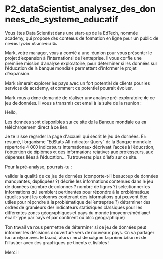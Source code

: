 # P2_dataScientist_analysez_des_donnees_de_systeme_educatif

Vous êtes Data Scientist dans une start-up de la EdTech, nommée academy, qui propose des contenus de formation en ligne pour un public de niveau lycée et université. 

Mark, votre manager, vous a convié à une réunion pour vous présenter le projet d’expansion à l’international de l’entreprise. Il vous confie une première mission d’analyse exploratoire, pour déterminer si les données sur l’éducation de la banque mondiale permettent d’informer le projet d’expansion.

 

Mark aimerait explorer les pays avec un fort potentiel de clients pour les services de academy, et comment ce potentiel pourrait évoluer. 

 

Mark vous a donc demandé de réaliser une analyse pré-exploratoire de ce jeu de données. Il vous a transmis cet email à la suite de la réunion :

 

Hello,

 

Les données sont disponibles sur ce site de la Banque mondiale ou en téléchargement direct à ce lien.

 

Je te laisse regarder la page d'accueil qui décrit le jeu de données. En résumé, l’organisme “EdStats All Indicator Query” de la Banque mondiale répertorie 4 000 indicateurs internationaux décrivant l’accès à l’éducation, l’obtention de diplômes et des informations relatives aux professeurs, aux dépenses liées à l’éducation... Tu trouveras plus d'info sur ce site.

 

Pour la pré-analyse, pourrais-tu :

valider la qualité de ce jeu de données (comporte-t-il beaucoup de données manquantes, dupliquées ?)
décrire les informations contenues dans le jeu de données (nombre de colonnes ? nombre de lignes ?)
sélectionner les informations qui semblent pertinentes pour répondre à la problématique (quelles sont les colonnes contenant des informations qui peuvent être utiles pour répondre à la problématique de l’entreprise ?)
déterminer des ordres de grandeurs des indicateurs statistiques classiques pour les différentes zones géographiques et pays du monde (moyenne/médiane/écart-type par pays et par continent ou bloc géographique)
 

Ton travail va nous permettre de déterminer si ce jeu de données peut informer les décisions d'ouverture vers de nouveaux pays. On va partager ton analyse avec le board, alors merci de soigner la présentation et de l'illustrer avec des graphiques pertinents et lisibles !

 

Merci !
